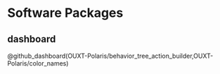 # Software Packages

## dashboard

@github_dashboard(OUXT-Polaris/behavior_tree_action_builder,OUXT-Polaris/color_names)